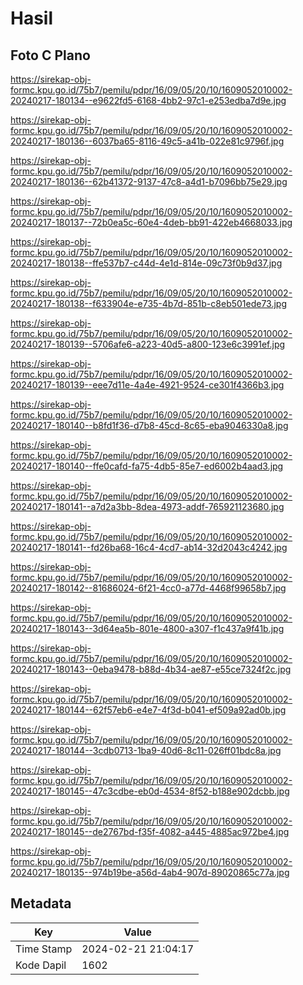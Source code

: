 # Hasil

## Foto C Plano

https://sirekap-obj-formc.kpu.go.id/75b7/pemilu/pdpr/16/09/05/20/10/1609052010002-20240217-180134--e9622fd5-6168-4bb2-97c1-e253edba7d9e.jpg

https://sirekap-obj-formc.kpu.go.id/75b7/pemilu/pdpr/16/09/05/20/10/1609052010002-20240217-180136--6037ba65-8116-49c5-a41b-022e81c9796f.jpg

https://sirekap-obj-formc.kpu.go.id/75b7/pemilu/pdpr/16/09/05/20/10/1609052010002-20240217-180136--62b41372-9137-47c8-a4d1-b7096bb75e29.jpg

https://sirekap-obj-formc.kpu.go.id/75b7/pemilu/pdpr/16/09/05/20/10/1609052010002-20240217-180137--72b0ea5c-60e4-4deb-bb91-422eb4668033.jpg

https://sirekap-obj-formc.kpu.go.id/75b7/pemilu/pdpr/16/09/05/20/10/1609052010002-20240217-180138--ffe537b7-c44d-4e1d-814e-09c73f0b9d37.jpg

https://sirekap-obj-formc.kpu.go.id/75b7/pemilu/pdpr/16/09/05/20/10/1609052010002-20240217-180138--f633904e-e735-4b7d-851b-c8eb501ede73.jpg

https://sirekap-obj-formc.kpu.go.id/75b7/pemilu/pdpr/16/09/05/20/10/1609052010002-20240217-180139--5706afe6-a223-40d5-a800-123e6c3991ef.jpg

https://sirekap-obj-formc.kpu.go.id/75b7/pemilu/pdpr/16/09/05/20/10/1609052010002-20240217-180139--eee7d11e-4a4e-4921-9524-ce301f4366b3.jpg

https://sirekap-obj-formc.kpu.go.id/75b7/pemilu/pdpr/16/09/05/20/10/1609052010002-20240217-180140--b8fd1f36-d7b8-45cd-8c65-eba9046330a8.jpg

https://sirekap-obj-formc.kpu.go.id/75b7/pemilu/pdpr/16/09/05/20/10/1609052010002-20240217-180140--ffe0cafd-fa75-4db5-85e7-ed6002b4aad3.jpg

https://sirekap-obj-formc.kpu.go.id/75b7/pemilu/pdpr/16/09/05/20/10/1609052010002-20240217-180141--a7d2a3bb-8dea-4973-addf-765921123680.jpg

https://sirekap-obj-formc.kpu.go.id/75b7/pemilu/pdpr/16/09/05/20/10/1609052010002-20240217-180141--fd26ba68-16c4-4cd7-ab14-32d2043c4242.jpg

https://sirekap-obj-formc.kpu.go.id/75b7/pemilu/pdpr/16/09/05/20/10/1609052010002-20240217-180142--81686024-6f21-4cc0-a77d-4468f99658b7.jpg

https://sirekap-obj-formc.kpu.go.id/75b7/pemilu/pdpr/16/09/05/20/10/1609052010002-20240217-180143--3d64ea5b-801e-4800-a307-f1c437a9f41b.jpg

https://sirekap-obj-formc.kpu.go.id/75b7/pemilu/pdpr/16/09/05/20/10/1609052010002-20240217-180143--0eba9478-b88d-4b34-ae87-e55ce7324f2c.jpg

https://sirekap-obj-formc.kpu.go.id/75b7/pemilu/pdpr/16/09/05/20/10/1609052010002-20240217-180144--62f57eb6-e4e7-4f3d-b041-ef509a92ad0b.jpg

https://sirekap-obj-formc.kpu.go.id/75b7/pemilu/pdpr/16/09/05/20/10/1609052010002-20240217-180144--3cdb0713-1ba9-40d6-8c11-026ff01bdc8a.jpg

https://sirekap-obj-formc.kpu.go.id/75b7/pemilu/pdpr/16/09/05/20/10/1609052010002-20240217-180145--47c3cdbe-eb0d-4534-8f52-b188e902dcbb.jpg

https://sirekap-obj-formc.kpu.go.id/75b7/pemilu/pdpr/16/09/05/20/10/1609052010002-20240217-180145--de2767bd-f35f-4082-a445-4885ac972be4.jpg

https://sirekap-obj-formc.kpu.go.id/75b7/pemilu/pdpr/16/09/05/20/10/1609052010002-20240217-180135--974b19be-a56d-4ab4-907d-89020865c77a.jpg


## Metadata

| Key        | Value               |
| ---------- | ------------------- |
| Time Stamp | 2024-02-21 21:04:17 |
| Kode Dapil | 1602                |



